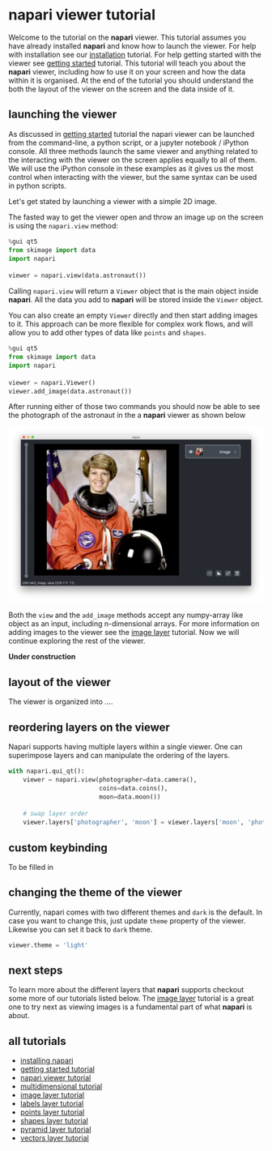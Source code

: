 # napari viewer tutorial

Welcome to the tutorial on the **napari** viewer. This tutorial assumes you have already installed **napari** and know how to launch the viewer. For help with installation see our [installation](installation.md) tutorial. For help getting started with the viewer see [getting started](getting_started.md) tutorial. This tutorial will teach you about the **napari** viewer, including how to use it on your screen and how the data within it is organised. At the end of the tutorial you should understand the both the layout of the viewer on the screen and the data inside of it.


## launching the viewer
As discussed in [getting started](getting_started.md) tutorial the napari viewer can be launched from the command-line, a python script, or a jupyter notebook / iPython console. All three methods launch the same viewer and anything related to the interacting with the viewer on the screen applies equally to all of them. We will use the iPython console in these examples as it gives us the most control when interacting with the viewer, but the same syntax can be used in python scripts.

Let's get stated by launching a viewer with a simple 2D image.

The fasted way to get the viewer open and throw an image up on the screen is using the `napari.view` method:

```python
%gui qt5
from skimage import data
import napari

viewer = napari.view(data.astronaut())
```
Calling `napari.view` will return a `Viewer` object that is the main object inside **napari**. All the data you add to **napari** will be stored inside the `Viewer` object.

You can also create an empty `Viewer` directly and then start adding images to it. This approach can be more flexible for complex work flows, and will allow you to add other types of data like `points` and `shapes`.

```python
%gui qt5
from skimage import data
import napari

viewer = napari.Viewer()
viewer.add_image(data.astronaut())
```

After running either of those two commands you should now be able to see the photograph of the astronaut in the a **napari** viewer as shown below

![image](resources/viewer_astronaut.png)

Both the `view` and the `add_image` methods accept any numpy-array like object as an input, including n-dimensional arrays. For more information on adding images to the viewer see the [image layer](image.md) tutorial. Now we will continue exploring the rest of the viewer.

**Under construction**


## layout of the viewer

The viewer is organized into ....


## reordering layers on the viewer

Napari supports having multiple layers within a single viewer. One can superimpose
layers and can manipulate the ordering of the layers.

```python
with napari.qui_qt():
    viewer = napari.view(photographer=data.camera(),
                         coins=data.coins(),
                         moon=data.moon())

    # swap layer order
    viewer.layers['photographer', 'moon'] = viewer.layers['moon', 'photographer']
```

## custom keybinding

To be filled in


## changing the theme of the viewer

Currently, napari comes with two different themes and `dark` is the default. In
case you want to change this, just update `theme` property of the viewer.
Likewise you can set it back to `dark` theme.

```python
viewer.theme = 'light'
```

## next steps

To learn more about the different layers that **napari** supports checkout some more of our tutorials listed below. The [image layer](image.md) tutorial is a great one to try next as viewing images is a fundamental part of what **napari** is about.

## all tutorials

- [installing napari](installation.md)
- [getting started tutorial](getting_started.md)
- [napari viewer tutorial](viewer.md)
- [multidimensional tutorial](multidimensional_dimensional.md)
- [image layer tutorial](image.md)
- [labels layer tutorial](labels.md)
- [points layer tutorial](points.md)
- [shapes layer tutorial](shapes.md)
- [pyramid layer tutorial](pyramid.md)
- [vectors layer tutorial](vectors.md)
